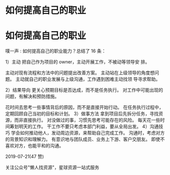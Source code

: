 # 如何提高自己的职业

# 如何提高自己的职业

噗一声 : 如何提高自己的职业能力？总结了 16 条：

1）主动 把自己作为项目的 owner，主动开展工作，不被动等领导安 排。

主动对现有流程和方法中的问题提出改善方案。 主动站在上级领导的角度想问题。 主动就自己的职业发展与上级沟通，工作遇到困难主动找领 导寻求帮助。

2）结果导向 更关心预期目标是否达成，而不是任务执行。 对工作中可能出现的问题，有解决和预防措施。

花时间去思考一些事情背后的原因，而不是直接开始行动。 在任务执行过程中，定期回顾自己当初的目标和计划。 3）做事方法 拿到项目后先拆分任务，寻找资源，而非直接执行。 对没做过的事，习惯先思考可能存在的风险。 每天花一些时间筹划明天的工作。 干工作不要只考虑本部门利益，要从全局出发。 4）沟通技巧 学会如何推动他人，发动周边资源，来帮助自己完成工作。 沟通时，考虑对方的背景知识和理解力。 有意识地与团队成员、业务上下游、客户交朋友。 即使不喜欢对方，也能平和的沟通。

2019-07-21(47 赞)

关注公众号"懒人找资源"，星球资源一站式服务